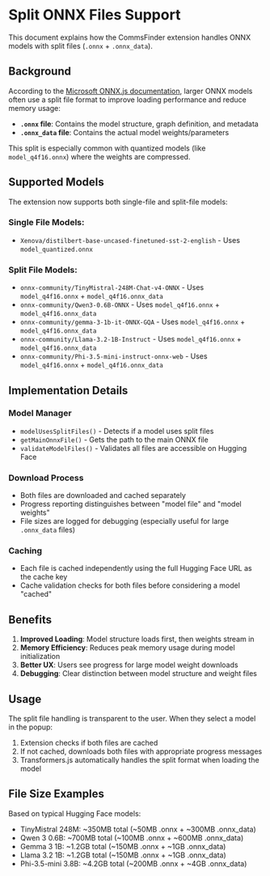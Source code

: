 # Split ONNX Files Support

This document explains how the CommsFinder extension handles ONNX models with split files (`.onnx` + `.onnx_data`).

## Background

According to the [Microsoft ONNX.js documentation](https://github.com/microsoft/onnxjs), larger ONNX models often use a split file format to improve loading performance and reduce memory usage:

- **`.onnx` file**: Contains the model structure, graph definition, and metadata
- **`.onnx_data` file**: Contains the actual model weights/parameters

This split is especially common with quantized models (like `model_q4f16.onnx`) where the weights are compressed.

## Supported Models

The extension now supports both single-file and split-file models:

### Single File Models:
- `Xenova/distilbert-base-uncased-finetuned-sst-2-english` - Uses `model_quantized.onnx`

### Split File Models:
- `onnx-community/TinyMistral-248M-Chat-v4-ONNX` - Uses `model_q4f16.onnx` + `model_q4f16.onnx_data`
- `onnx-community/Qwen3-0.6B-ONNX` - Uses `model_q4f16.onnx` + `model_q4f16.onnx_data`
- `onnx-community/gemma-3-1b-it-ONNX-GQA` - Uses `model_q4f16.onnx` + `model_q4f16.onnx_data`
- `onnx-community/Llama-3.2-1B-Instruct` - Uses `model_q4f16.onnx` + `model_q4f16.onnx_data`
- `onnx-community/Phi-3.5-mini-instruct-onnx-web` - Uses `model_q4f16.onnx` + `model_q4f16.onnx_data`

## Implementation Details

### Model Manager
- `modelUsesSplitFiles()` - Detects if a model uses split files
- `getMainOnnxFile()` - Gets the path to the main ONNX file
- `validateModelFiles()` - Validates all files are accessible on Hugging Face

### Download Process
- Both files are downloaded and cached separately
- Progress reporting distinguishes between "model file" and "model weights"
- File sizes are logged for debugging (especially useful for large `.onnx_data` files)

### Caching
- Each file is cached independently using the full Hugging Face URL as the cache key
- Cache validation checks for both files before considering a model "cached"

## Benefits

1. **Improved Loading**: Model structure loads first, then weights stream in
2. **Memory Efficiency**: Reduces peak memory usage during model initialization
3. **Better UX**: Users see progress for large model weight downloads
4. **Debugging**: Clear distinction between model structure and weight files

## Usage

The split file handling is transparent to the user. When they select a model in the popup:

1. Extension checks if both files are cached
2. If not cached, downloads both files with appropriate progress messages
3. Transformers.js automatically handles the split format when loading the model

## File Size Examples

Based on typical Hugging Face models:
- TinyMistral 248M: ~350MB total (~50MB .onnx + ~300MB .onnx_data)
- Qwen 3 0.6B: ~700MB total (~100MB .onnx + ~600MB .onnx_data)
- Gemma 3 1B: ~1.2GB total (~150MB .onnx + ~1GB .onnx_data)
- Llama 3.2 1B: ~1.2GB total (~150MB .onnx + ~1GB .onnx_data)
- Phi-3.5-mini 3.8B: ~4.2GB total (~200MB .onnx + ~4GB .onnx_data) 